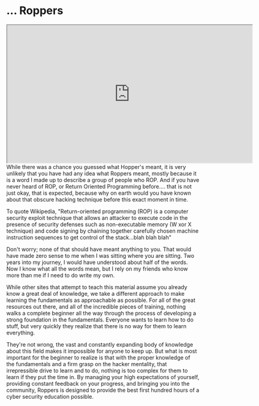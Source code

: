 # ... Roppers

<iframe allowfullscreen height="360" src="https://www.youtube.com/embed/E5gBN28NkMg?wmode=opaque" width="640"></iframe>While
there was a chance you guessed what Hopper's meant, it is very unlikely
that you have had any idea what Roppers meant, mostly because it is a
word I made up to describe a group of people who ROP. And if you have
never heard of ROP, or Return Oriented Programming before.... that is
not just okay, that is expected, because why on earth would you have
known about that obscure hacking technique before this exact moment in
time.

To quote Wikipedia, "Return-oriented programming (ROP) is a computer
security exploit technique that allows an attacker to execute code in
the presence of security defenses such as non-executable memory (W xor X
technique) and code signing by chaining together carefully chosen
machine instruction sequences to get control of the stack...blah blah
blah"

Don't worry; none of that should have meant anything to you. That would
have made zero sense to me when I was sitting where you are sitting. Two
years into my journey, I would have understood about half of the words.
Now I know what all the words mean, but I rely on my friends who know
more than me if I need to do write my own.

While other sites that attempt to teach this material assume you already
know a great deal of knowledge, we take a different approach to make
learning the fundamentals as approachable as possible. For all of the
great resources out there, and all of the incredible pieces of training,
nothing walks a complete beginner all the way through the process of
developing a strong foundation in the fundamentals. Everyone wants to
learn how to do stuff, but very quickly they realize that there is no
way for them to learn everything.

They're not wrong, the vast and constantly expanding body of knowledge
about this field makes it impossible for anyone to keep up. But what is
most important for the beginner to realize is that with the proper
knowledge of the fundamentals and a firm grasp on the hacker mentality,
that irrepressible drive to learn and to do, nothing is too complex for
them to learn if they put the time in. By managing your high
expectations of yourself, providing constant feedback on your progress,
and bringing you into the community, Roppers is designed to provide the
best first hundred hours of a cyber security education possible.
